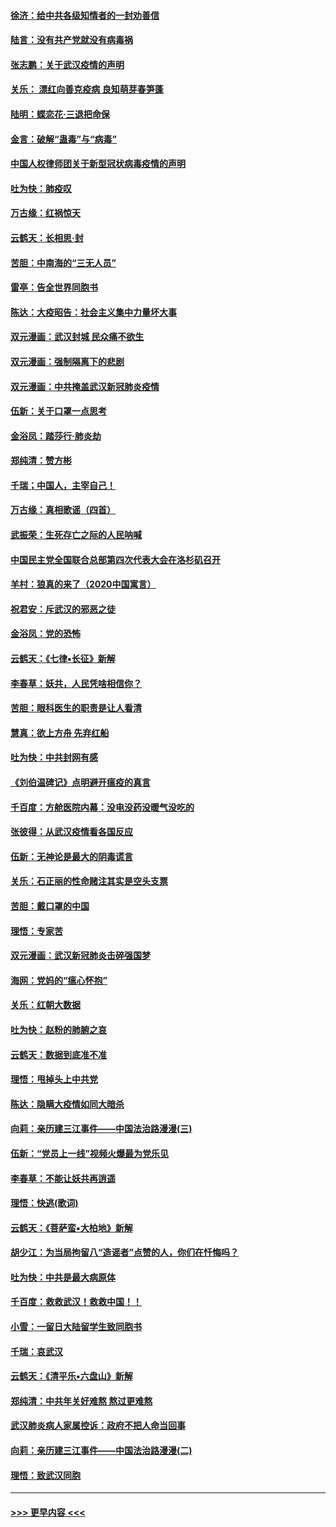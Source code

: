 #### [徐济：给中共各级知情者的一封劝善信](../pages/nsc993/n11868561.md?t=02150911) 
#### [陆言：没有共产党就没有病毒祸](../pages/nsc993/n11868232.md?t=02150911) 
#### [张志鹏：关于武汉疫情的声明](../pages/nsc993/n11867182.md?t=02150911) 
#### [关乐： 漂红向善克疫病 良知萌芽春笋蓬](../pages/nsc993/n11865710.md?t=02150911) 
#### [陆明：蝶恋花‧三退把命保](../pages/nsc993/n11865673.md?t=02150911) 
#### [金言：破解“蛊毒”与“病毒”](../pages/nsc993/n11864103.md?t=02150911) 
#### [中国人权律师团关于新型冠状病毒疫情的声明](../pages/nsc993/n11864249.md?t=02150911) 
#### [吐为快：肺疫叹](../pages/nsc993/n11864027.md?t=02150911) 
#### [万古缘：红祸惊天](../pages/nsc993/n11864079.md?t=02150911) 
#### [云鹤天：长相思‧封](../pages/nsc993/n11864006.md?t=02150911) 
#### [苦胆：中南海的“三无人员”](../pages/nsc993/n11862997.md?t=02150911) 
#### [雷亭：告全世界同胞书](../pages/nsc993/n11862572.md?t=02150911) 
#### [陈达：大疫昭告：社会主义集中力量坏大事](../pages/nsc993/n11859419.md?t=02150911) 
#### [双元漫画：武汉封城 民众痛不欲生](../pages/nsc993/n11859287.md?t=02150911) 
#### [双元漫画：强制隔离下的悲剧](../pages/nsc993/n11859244.md?t=02150911) 
#### [双元漫画：中共掩盖武汉新冠肺炎疫情](../pages/nsc993/n11858249.md?t=02150911) 
#### [伍新：关于口罩一点思考](../pages/nsc993/n11859195.md?t=02150911) 
#### [金浴凤：踏莎行‧肺炎劫](../pages/nsc993/n11858227.md?t=02150911) 
#### [郑纯清：赞方彬](../pages/nsc993/n11856803.md?t=02150911) 
#### [千瑞；中国人，主宰自己！](../pages/nsc993/n11856793.md?t=02150911) 
#### [万古缘：真相歌谣（四首）](../pages/nsc993/n11856263.md?t=02150911) 
#### [武振荣：生死存亡之际的人民呐喊](../pages/nsc993/n11856256.md?t=02150911) 
#### [中国民主党全国联合总部第四次代表大会在洛杉矶召开](../pages/nsc993/n11856344.md?t=02150911) 
#### [羊村：狼真的来了（2020中国寓言）](../pages/nsc993/n11856229.md?t=02150911) 
#### [祝君安：斥武汉的邪恶之徒](../pages/nsc993/n11855861.md?t=02150911) 
#### [金浴凤：党的恐怖](../pages/nsc993/n11855849.md?t=02150911) 
#### [云鹤天：《七律▪长征》新解](../pages/nsc993/n11855479.md?t=02150911) 
#### [李春草：妖共，人民凭啥相信你？](../pages/nsc993/n11855196.md?t=02150911) 
#### [苦胆：眼科医生的职责是让人看清](../pages/nsc993/n11853840.md?t=02150911) 
#### [慧真：欲上方舟 先弃红船](../pages/nsc993/n11853483.md?t=02150911) 
#### [吐为快：中共封网有感](../pages/nsc993/n11852575.md?t=02150911) 
#### [《刘伯温碑记》点明避开瘟疫的真言](../pages/nsc993/n11852128.md?t=02150911) 
#### [千百度：方舱医院内幕：没电没药没暖气没吃的](../pages/nsc993/n11850211.md?t=02150911) 
#### [张彼得：从武汉疫情看各国反应](../pages/nsc993/n11850102.md?t=02150911) 
#### [伍新：无神论是最大的阴毒谎言](../pages/nsc993/n11846129.md?t=02150911) 
#### [关乐：石正丽的性命赌注其实是空头支票](../pages/nsc993/n11846109.md?t=02150911) 
#### [苦胆：戴口罩的中国](../pages/nsc993/n11845576.md?t=02150911) 
#### [理悟：专家苦](../pages/nsc993/n11845564.md?t=02150911) 
#### [双元漫画：武汉新冠肺炎击碎强国梦](../pages/nsc993/n11843320.md?t=02150911) 
#### [海网：党妈的“瘟心怀抱”](../pages/nsc993/n11840740.md?t=02150911) 
#### [关乐：红朝大数据](../pages/nsc993/n11840675.md?t=02150911) 
#### [吐为快：赵粉的肺腑之哀](../pages/nsc993/n11840618.md?t=02150911) 
#### [云鹤天：数据到底准不准](../pages/nsc993/n11840325.md?t=02150911) 
#### [理悟：甩掉头上中共党](../pages/nsc993/n11838826.md?t=02150911) 
#### [陈达：隐瞒大疫情如同大暗杀](../pages/nsc993/n11838771.md?t=02150911) 
#### [向莉：亲历建三江事件——中国法治路漫漫(三)](../pages/nsc993/n11831825.md?t=02150911) 
#### [伍新：“党员上一线”视频火爆最为党乐见](../pages/nsc993/n11838200.md?t=02150911) 
#### [李春草：不能让妖共再逍遥](../pages/nsc993/n11838102.md?t=02150911) 
#### [理悟：快逃(歌词)](../pages/nsc993/n11838083.md?t=02150911) 
#### [云鹤天：《菩萨蛮▪大柏地》新解](../pages/nsc993/n11838059.md?t=02150911) 
#### [胡少江：为当局拘留八“造谣者”点赞的人，你们在忏悔吗？](../pages/nsc993/n11836801.md?t=02150911) 
#### [吐为快：中共是最大病原体](../pages/nsc993/n11836748.md?t=02150911) 
#### [千百度：救救武汉！救救中国！！](../pages/nsc993/n11836145.md?t=02150911) 
#### [小雪：一留日大陆留学生致同胞书](../pages/nsc993/n11834624.md?t=02150911) 
#### [千瑞：哀武汉](../pages/nsc993/n11833647.md?t=02150911) 
#### [云鹤天：《清平乐▪六盘山》新解](../pages/nsc993/n11833611.md?t=02150911) 
#### [郑纯清：中共年关好难熬 熬过更难熬](../pages/nsc993/n11833489.md?t=02150911) 
#### [武汉肺炎病人家属控诉：政府不把人命当回事](../pages/nsc993/n11833205.md?t=02150911) 
#### [向莉：亲历建三江事件——中国法治路漫漫(二)](../pages/nsc993/n11829102.md?t=02150911) 
#### [理悟：致武汉同胞](../pages/nsc993/n11831522.md?t=02150911) 

----
#### [ >>> 更早内容 <<< ](../indexes/nsc993-earlier.md)
